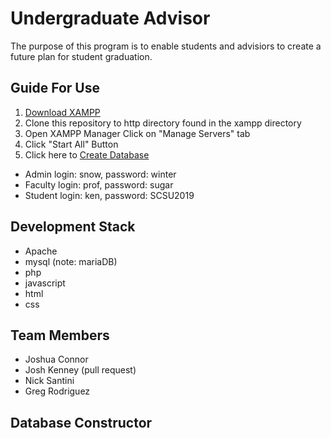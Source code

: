 # Undergraduate Advisor
The purpose of this program is to enable students and advisiors to create a future plan for student graduation.

## Guide For Use
1. [Download XAMPP](https://www.apachefriends.org/download.html)
2. Clone this repository to http directory found in the xampp directory
3. Open XAMPP Manager Click on "Manage Servers" tab
4. Click "Start All" Button
5. Click here to [Create Database](http://localhost/ug-advisor/php/start.php)

- Admin login: snow,  password: winter
- Faculty login: prof,  password: sugar
- Student login: ken, password: SCSU2019

## Development Stack
- Apache
- mysql (note: mariaDB)
- php
- javascript
- html
- css

## Team Members
- Joshua Connor
- Josh Kenney (pull request)
- Nick Santini
- Greg Rodriguez

## Database Constructor
